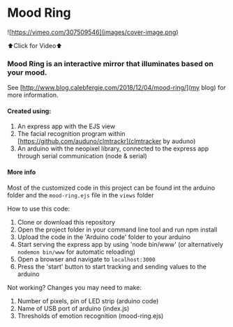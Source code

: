 # Mood Ring

![https://vimeo.com/307509546](images/cover-image.png)

⬆️Click for Video⬆️

### Mood Ring is an interactive mirror that illuminates based on your mood.

See [http://www.blog.calebfergie.com/2018/12/04/mood-ring/](my blog) for more information.

#### Created using:
1. An express app with the EJS view
2. The facial recognition program within [https://github.com/auduno/clmtrackr](clmtracker by auduno)
3. An arduino with the neopixel library, connected to the express app through serial communication (node & serial)


#### More info

Most of the customized code in this project can be found int the arduino folder and the `mood-ring.ejs` file in the `views` folder

How to use this code:
1. Clone or download this repository
2. Open the project folder in your command line tool and run npm install
3. Upload the code in the 'Arduino code' folder to your arduino
4. Start serving the express app by using 'node bin/www' (or alternatively `nodemon bin/www` for automatic reloading)
5. Open a browser and navigate to `localhost:3000`
6. Press the 'start' button to start tracking and sending values to the arduino

Not working? Changes you may need to make:
1. Number of pixels, pin of LED strip (arduino code)
2. Name of USB port of arduino (index.js)
3. Thresholds of emotion recognition (mood-ring.ejs)